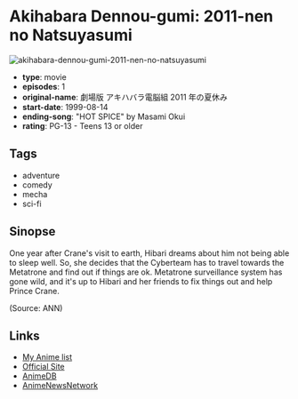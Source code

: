 # Akihabara Dennou-gumi: 2011-nen no Natsuyasumi

![akihabara-dennou-gumi-2011-nen-no-natsuyasumi](https://cdn.myanimelist.net/images/anime/1731/96495.jpg)

-   **type**: movie
-   **episodes**: 1
-   **original-name**: 劇場版 アキハバラ電脳組 2011 年の夏休み
-   **start-date**: 1999-08-14
-   **ending-song**: "HOT SPICE" by Masami Okui
-   **rating**: PG-13 - Teens 13 or older

## Tags

-   adventure
-   comedy
-   mecha
-   sci-fi

## Sinopse

One year after Crane's visit to earth, Hibari dreams about him not being able to sleep well. So, she decides that the Cyberteam has to travel towards the Metatrone and find out if things are ok. Metatrone surveillance system has gone wild, and it's up to Hibari and her friends to fix things out and help Prince Crane.

(Source: ANN)

## Links

-   [My Anime list](https://myanimelist.net/anime/2289/Akihabara_Dennou-gumi__2011-nen_no_Natsuyasumi)
-   [Official Site](http://www.production-ig.co.jp/contents/works_sp/0660_/index.html)
-   [AnimeDB](http://anidb.info/perl-bin/animedb.pl?show=anime&aid=2731)
-   [AnimeNewsNetwork](http://www.animenewsnetwork.com/encyclopedia/anime.php?id=2488)

